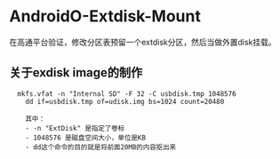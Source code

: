 # AndroidO-Extdisk-Mount
在高通平台验证，修改分区表预留一个extdisk分区，然后当做外置disk挂载。


## 关于exdisk image的制作

```
  mkfs.vfat -n "Internal SD" -F 32 -C usbdisk.tmp 1048576
	dd if=usbdisk.tmp of=udisk.img bs=1024 count=20480
  
	其中：
	- -n "ExtDisk" 是指定了卷标
	- 1048576 是磁盘空间大小，单位是KB
	- dd这个命令的目的就是将前面20MB的内容抠出来
```
